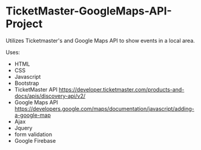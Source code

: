 # TicketMaster-GoogleMaps-API-Project
Utilizes Ticketmaster's and Google Maps API to show events in a local area. 

Uses: 
- HTML
- CSS
- Javascript
- Bootstrap 
- TicketMaster API https://developer.ticketmaster.com/products-and-docs/apis/discovery-api/v2/ 
- Google Maps API https://developers.google.com/maps/documentation/javascript/adding-a-google-map
- Ajax 
- Jquery
- form validation
- Google Firebase
